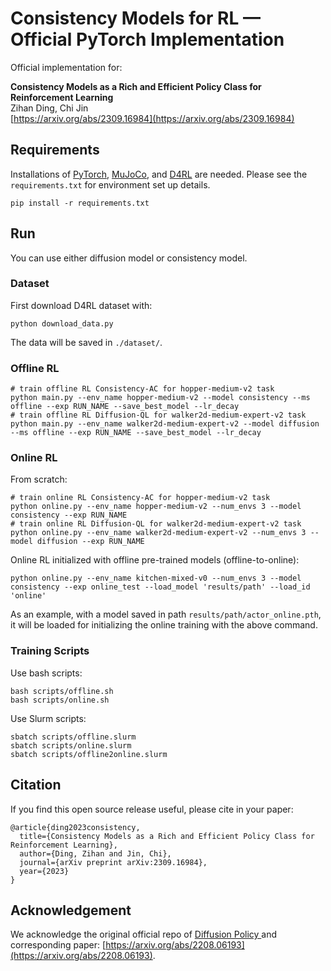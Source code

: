 # Consistency Models for RL &mdash; Official PyTorch Implementation
Official implementation for:

**Consistency Models as a Rich and Efficient Policy Class for Reinforcement Learning**<br>
Zihan Ding, Chi Jin <br>
[https://arxiv.org/abs/2309.16984](https://arxiv.org/abs/2309.16984) <br>

## Requirements
Installations of [PyTorch](https://pytorch.org/), [MuJoCo](https://github.com/deepmind/mujoco), and [D4RL](https://github.com/Farama-Foundation/D4RL) are needed. Please see the ``requirements.txt`` for environment set up details.
```
pip install -r requirements.txt
```

## Run
You can use either diffusion model or consistency model.

### Dataset
First download D4RL dataset with:
```
python download_data.py
```
The data will be saved in `./dataset/`.

### Offline RL
```
# train offline RL Consistency-AC for hopper-medium-v2 task
python main.py --env_name hopper-medium-v2 --model consistency --ms offline --exp RUN_NAME --save_best_model --lr_decay
# train offline RL Diffusion-QL for walker2d-medium-expert-v2 task
python main.py --env_name walker2d-medium-expert-v2 --model diffusion --ms offline --exp RUN_NAME --save_best_model --lr_decay
```
### Online RL
From scratch:
```
# train online RL Consistency-AC for hopper-medium-v2 task
python online.py --env_name hopper-medium-v2 --num_envs 3 --model consistency --exp RUN_NAME
# train online RL Diffusion-QL for walker2d-medium-expert-v2 task
python online.py --env_name walker2d-medium-expert-v2 --num_envs 3 --model diffusion --exp RUN_NAME
```
Online RL initialized with offline pre-trained models (offline-to-online):
```
python online.py --env_name kitchen-mixed-v0 --num_envs 3 --model consistency --exp online_test --load_model 'results/path' --load_id 'online'
```
As an example, with a model saved in path `results/path/actor_online.pth`, it will be loaded for initializing the online training with the above command.

### Training Scripts
Use bash scripts:
```
bash scripts/offline.sh
bash scripts/online.sh
```

Use Slurm scripts:
```
sbatch scripts/offline.slurm
sbatch scripts/online.slurm
sbatch scripts/offline2online.slurm
```


## Citation

If you find this open source release useful, please cite in your paper:
```
@article{ding2023consistency,
  title={Consistency Models as a Rich and Efficient Policy Class for Reinforcement Learning},
  author={Ding, Zihan and Jin, Chi},
  journal={arXiv preprint arXiv:2309.16984},
  year={2023}
}
```

## Acknowledgement
We acknowledge the original official repo of [Diffusion Policy
](https://github.com/Zhendong-Wang/Diffusion-Policies-for-Offline-RL)
 and corresponding paper: [https://arxiv.org/abs/2208.06193](https://arxiv.org/abs/2208.06193).
